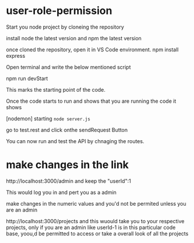 # user-role-permission



Start you node project by cloneing the repository

install node the latest version and npm the latest version

once cloned the repository, open it in VS Code environment. 
 npm install express



Open terminal and write the below mentioned script

  npm run devStart

This marks the starting point of the code.

Once the code starts to run and shows that you are running the code it shows

[nodemon] starting `node server.js`

go to test.rest and click onthe sendRequest Button

You can now run and test the API by chnaging the routes.

 # make changes in the link

 http://localhost:3000/admin and keep the "userId":1

 This would log you in and pert you as a admin

 make changes in the numeric values and you'd not be permited unless you are an admin


 http://localhost:3000/projects and this wuould take you to your respective projects, only if you are an admin like userId-1 is in this particular code base, yoou,d be permitted to access or take a overall look of all the projects 